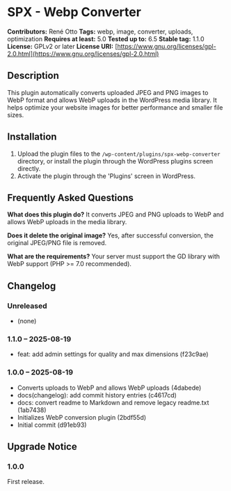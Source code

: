 # SPX - Webp Converter

**Contributors:** René Otto
**Tags:** webp, image, converter, uploads, optimization
**Requires at least:** 5.0
**Tested up to:** 6.5
**Stable tag:** 1.1.0
**License:** GPLv2 or later
**License URI:** [https://www.gnu.org/licenses/gpl-2.0.html](https://www.gnu.org/licenses/gpl-2.0.html)

## Description
This plugin automatically converts uploaded JPEG and PNG images to WebP format and allows WebP uploads in the WordPress media library. It helps optimize your website images for better performance and smaller file sizes.

## Installation
1. Upload the plugin files to the `/wp-content/plugins/spx-webp-converter` directory, or install the plugin through the WordPress plugins screen directly.
2. Activate the plugin through the 'Plugins' screen in WordPress.

## Frequently Asked Questions
**What does this plugin do?**
It converts JPEG and PNG uploads to WebP and allows WebP uploads in the media library.

**Does it delete the original image?**
Yes, after successful conversion, the original JPEG/PNG file is removed.

**What are the requirements?**
Your server must support the GD library with WebP support (PHP >= 7.0 recommended).

## Changelog
### Unreleased
* (none)

### 1.1.0 – 2025-08-19
* feat: add admin settings for quality and max dimensions (f23c9ae)

### 1.0.0 – 2025-08-19
* Converts uploads to WebP and allows WebP uploads (4dabede)
* docs(changelog): add commit history entries (c4617cd)
* docs: convert readme to Markdown and remove legacy readme.txt (1ab7438)
* Initializes WebP conversion plugin (2bdf55d)
* Initial commit (d91eb93)

## Upgrade Notice
### 1.0.0
First release.